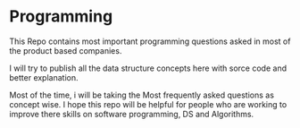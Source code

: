 # Programming
This Repo contains most important programming questions asked in most of the product based companies.

I will try to publish all the data structure concepts here with sorce code and better explanation.

Most of the time, i will be taking the Most frequently asked questions as concept wise. I hope this repo will be helpful for people who are working to improve there skills on software programming, DS and Algorithms.
